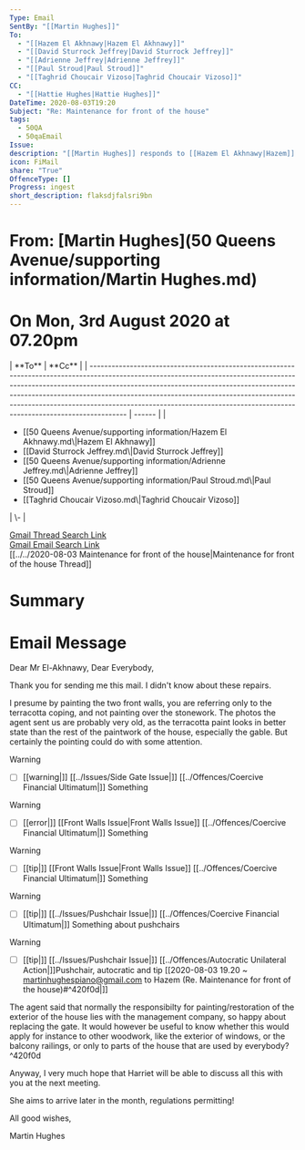 ```yaml
---
Type: Email
SentBy: "[[Martin Hughes]]"
To:
  - "[[Hazem El Akhnawy|Hazem El Akhnawy]]"
  - "[[David Sturrock Jeffrey|David Sturrock Jeffrey]]"
  - "[[Adrienne Jeffrey|Adrienne Jeffrey]]"
  - "[[Paul Stroud|Paul Stroud]]"
  - "[[Taghrid Choucair Vizoso|Taghrid Choucair Vizoso]]"
CC:
  - "[[Hattie Hughes|Hattie Hughes]]"
DateTime: 2020-08-03T19:20
Subject: "Re: Maintenance for front of the house"
tags:
  - 50QA
  - 50qaEmail
Issue: 
description: "[[Martin Hughes]] responds to [[Hazem El Akhnawy|Hazem]] and everybody, saying that he was not aware of the repairs. [[Hattie Hughes|Hattie]] had not moved in at this point"
icon: FiMail
share: "True"
OffenceType: []
Progress: ingest
short_description: flaksdjfalsri9bn
---
```

# From: [Martin Hughes](50 Queens Avenue/supporting information/Martin Hughes.md)
<p><span><h1 data-heading="On Mon, 3rd August 2020 at 07.20pm">On Mon, 3rd August 2020 at 07.20pm</h1></span></p>
| **To**                                                                                                                                                                                                                                                                                                                                                                                                           | **Cc** |
| ---------------------------------------------------------------------------------------------------------------------------------------------------------------------------------------------------------------------------------------------------------------------------------------------------------------------------------------------------------------------------------------------------------------- | ------ |
| <ul><li>[[50 Queens Avenue/supporting information/Hazem El Akhnawy.md\|Hazem El Akhnawy]]</li><li>[[David Sturrock Jeffrey.md\|David Sturrock Jeffrey]]</li><li>[[50 Queens Avenue/supporting information/Adrienne Jeffrey.md\|Adrienne Jeffrey]]</li><li>[[50 Queens Avenue/supporting information/Paul Stroud.md\|Paul Stroud]]</li><li>[[Taghrid Choucair Vizoso.md\|Taghrid Choucair Vizoso]]</li></ul> | \-     |

[Gmail Thread Search Link](https://mail.google.com/mail/u/0/#search/subject%3A(Re%3A%20Maintenance%20for%20front%20of%20the%20house)%20after%3A2020%2F07%2F02%20before%3A2020%2F09%2F02)  
[Gmail Email Search Link](https://mail.google.com/mail/u/0/#search/subject%3A(Re%3A%20Maintenance%20for%20front%20of%20the%20house)%20after%3A2020%2F07%2F02%20before%3A2020%2F09%2F02)  
[[../../2020-08-03 Maintenance for front of the house|Maintenance for front of the house Thread]]
# Summary

# Email Message
Dear Mr El-Akhnawy, Dear Everybody,

Thank you for sending me this mail. I didn't know about these repairs.

I presume by painting the two front walls, you are referring only to the terracotta coping, and not painting over the stonework. The photos the agent sent us are probably very old, as the terracotta paint looks in better state than the rest of the paintwork of the house, especially the gable. But certainly the pointing could do with some attention.

> [!warning]
> - [ ] [[warning|]] [[../Issues/Side Gate Issue|]] [[../Offences/Coercive Financial Ultimatum|]] Something

> [!warning]
> - [ ] [[error|]] [[Front Walls Issue|Front Walls Issue]] [[../Offences/Coercive Financial Ultimatum|]] Something

> [!warning]
> - [ ] [[tip|]] [[Front Walls Issue|Front Walls Issue]] [[../Offences/Coercive Financial Ultimatum|]] Something


> [!warning]
> - [ ] [[tip|]] [[../Issues/Pushchair Issue|]] [[../Offences/Coercive Financial Ultimatum|]] Something about pushchairs



> [!warning]
> - [ ] [[tip|]] [[../Issues/Pushchair Issue|]] [[../Offences/Autocratic Unilateral Action|]]Pushchair, autocratic and tip [[2020-08-03 19.20 ~ martinhughespiano@gmail.com to Hazem (Re. Maintenance for front of the house)#^420f0d|]]

The agent said that normally the responsibilty for painting/restoration of the exterior of the house lies with the management company, so happy about replacing the gate. It would however be useful to know whether this would apply for instance to other woodwork, like the exterior of windows, or the balcony railings, or only to parts of the house that are used by everybody?  ^420f0d

Anyway, I very much hope that Harriet will be able to discuss all this with you at the next meeting. 

She aims to arrive later in the month, regulations permitting!

All good wishes,

Martin Hughes
